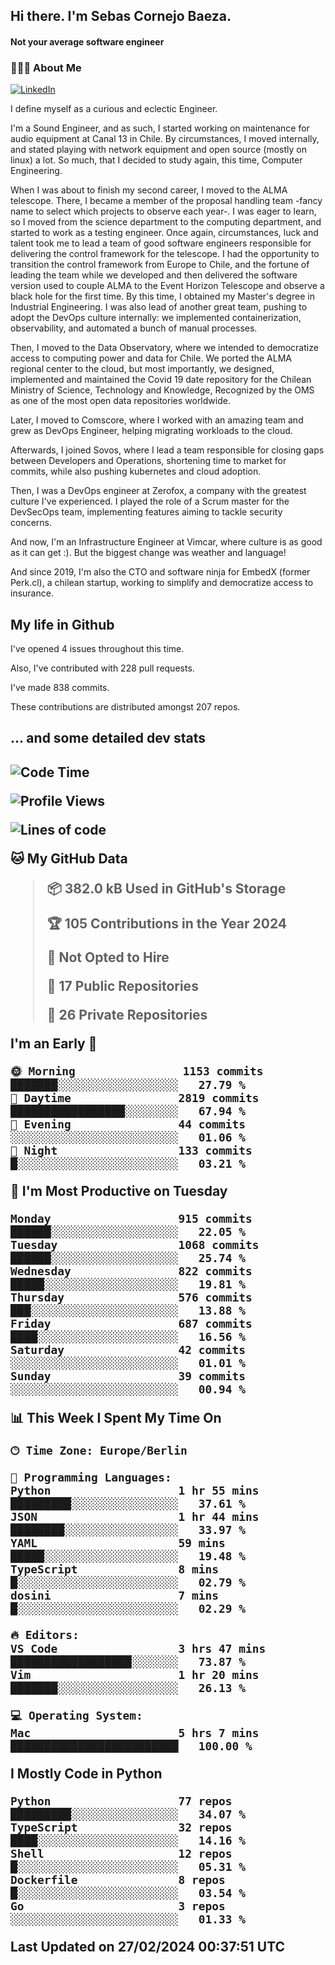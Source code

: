 <h2> Hi there.  I'm Sebas Cornejo Baeza.</h2>
<h4> Not your average software engineer</h4>
<h3> 👨🏻‍💻 About Me </h3>
<a href="http://linkedin.com/in/sebastian-cornejo-baeza/"><img alt="LinkedIn" src="https://img.shields.io/badge/Sebas%20Cornejo%20-informational?style=appveyor&logo=linkedin"></a>


I define myself as a curious and eclectic Engineer.

I'm a Sound Engineer, and as such, I started working on maintenance for audio equipment at Canal 13 in Chile.
By circumstances, I moved internally, and stated playing with network equipment and open source (mostly on linux) 
a lot. So much, that I decided to study again, this time, Computer Engineering.

When I was about to finish my second career, I moved to the ALMA telescope. There, I became a member of the proposal handling team
-fancy name to select which projects to observe each year-. 
I was eager to learn, so I moved from the science department to the computing department, and started to work as 
a testing engineer. Once again, circumstances, luck and talent took me to lead a team of good software engineers 
responsible for delivering the control framework for the telescope. I had the opportunity to transition the control framework from
Europe to Chile, and the fortune of leading the team while we developed and then delivered the software
version used to couple ALMA to the Event Horizon Telescope and observe a black hole for the first time.
By this time, I obtained my Master's degree in Industrial Engineering.
I was also lead of another great team, pushing to adopt the DevOps culture internally: we implemented containerization, observability, and automated a bunch of manual processes.

Then, I moved to the Data Observatory, where we intended to democratize access to computing power
and data for Chile. We ported the ALMA regional center to the cloud, but most importantly, we designed, implemented
and maintained the Covid 19 date repository for the Chilean Ministry of Science, Technology and Knowledge, Recognized by the OMS as one of the most open
data repositories worldwide.

Later, I moved to Comscore, where I worked with an amazing team and grew as DevOps Engineer, helping migrating workloads to the cloud.

Afterwards, I joined Sovos, where I lead a team responsible for closing gaps between Developers and Operations, shortening time to market for commits, while
also pushing kubernetes and cloud adoption.

Then, I was a DevOps engineer at Zerofox, a company with the greatest culture I've experienced. I played the role of a Scrum master for the DevSecOps team,
implementing features aiming to tackle security concerns.

And now, I'm an Infrastructure Engineer at Vimcar, where culture is as good as it can get :). But the biggest change was weather and language!
 
And since 2019, I'm also the CTO and software ninja for EmbedX (former Perk.cl), a chilean startup, working to simplify and democratize access to insurance.

<h2> My life in Github </h2>

I've opened 4 issues throughout this time.

Also, I've contributed with 228 pull requests.

I've made 838 commits.

These contributions are distributed amongst 207 repos.

<h2>... and some detailed dev stats<h2>

<!--START_SECTION:waka-->
![Code Time](http://img.shields.io/badge/Code%20Time-674%20hrs%2014%20mins-blue)

![Profile Views](http://img.shields.io/badge/Profile%20Views-0-blue)

![Lines of code](https://img.shields.io/badge/From%20Hello%20World%20I%27ve%20Written-1.3%20million%20lines%20of%20code-blue)

**🐱 My GitHub Data** 

> 📦 382.0 kB Used in GitHub's Storage 
 > 
> 🏆 105 Contributions in the Year 2024
 > 
> 🚫 Not Opted to Hire
 > 
> 📜 17 Public Repositories 
 > 
> 🔑 26 Private Repositories 
 > 
**I'm an Early 🐤** 

```text
🌞 Morning                1153 commits        ███████░░░░░░░░░░░░░░░░░░   27.79 % 
🌆 Daytime                2819 commits        █████████████████░░░░░░░░   67.94 % 
🌃 Evening                44 commits          ░░░░░░░░░░░░░░░░░░░░░░░░░   01.06 % 
🌙 Night                  133 commits         █░░░░░░░░░░░░░░░░░░░░░░░░   03.21 % 
```
📅 **I'm Most Productive on Tuesday** 

```text
Monday                   915 commits         ██████░░░░░░░░░░░░░░░░░░░   22.05 % 
Tuesday                  1068 commits        ██████░░░░░░░░░░░░░░░░░░░   25.74 % 
Wednesday                822 commits         █████░░░░░░░░░░░░░░░░░░░░   19.81 % 
Thursday                 576 commits         ███░░░░░░░░░░░░░░░░░░░░░░   13.88 % 
Friday                   687 commits         ████░░░░░░░░░░░░░░░░░░░░░   16.56 % 
Saturday                 42 commits          ░░░░░░░░░░░░░░░░░░░░░░░░░   01.01 % 
Sunday                   39 commits          ░░░░░░░░░░░░░░░░░░░░░░░░░   00.94 % 
```


📊 **This Week I Spent My Time On** 

```text
🕑︎ Time Zone: Europe/Berlin

💬 Programming Languages: 
Python                   1 hr 55 mins        █████████░░░░░░░░░░░░░░░░   37.61 % 
JSON                     1 hr 44 mins        ████████░░░░░░░░░░░░░░░░░   33.97 % 
YAML                     59 mins             █████░░░░░░░░░░░░░░░░░░░░   19.48 % 
TypeScript               8 mins              █░░░░░░░░░░░░░░░░░░░░░░░░   02.79 % 
dosini                   7 mins              █░░░░░░░░░░░░░░░░░░░░░░░░   02.29 % 

🔥 Editors: 
VS Code                  3 hrs 47 mins       ██████████████████░░░░░░░   73.87 % 
Vim                      1 hr 20 mins        ███████░░░░░░░░░░░░░░░░░░   26.13 % 

💻 Operating System: 
Mac                      5 hrs 7 mins        █████████████████████████   100.00 % 
```

**I Mostly Code in Python** 

```text
Python                   77 repos            █████████░░░░░░░░░░░░░░░░   34.07 % 
TypeScript               32 repos            ████░░░░░░░░░░░░░░░░░░░░░   14.16 % 
Shell                    12 repos            █░░░░░░░░░░░░░░░░░░░░░░░░   05.31 % 
Dockerfile               8 repos             █░░░░░░░░░░░░░░░░░░░░░░░░   03.54 % 
Go                       3 repos             ░░░░░░░░░░░░░░░░░░░░░░░░░   01.33 % 
```




 Last Updated on 27/02/2024 00:37:51 UTC
<!--END_SECTION:waka-->
